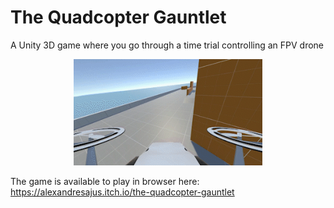 # The Quadcopter Gauntlet
A Unity 3D game where you go through a time trial controlling an FPV drone

<p align="center">
  <img src="example.gif" alt="Gif Example" width="60%"/>
</p>

The game is available to play in browser here:
https://alexandresajus.itch.io/the-quadcopter-gauntlet
